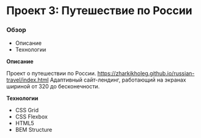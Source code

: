 # Проект 3: Путешествие по России

### Обзор
* Описание
* Технологии

**Описание**

Проект о путешествии по России.
https://zharkikholeg.github.io/russian-travel/index.html
Адаптивный сайт-лендинг, работающий на экранах шириной от 320 до бесконечности. 

**Технологии**

* CSS Grid
* CSS Flexbox
* HTML5
* BEM Structure


